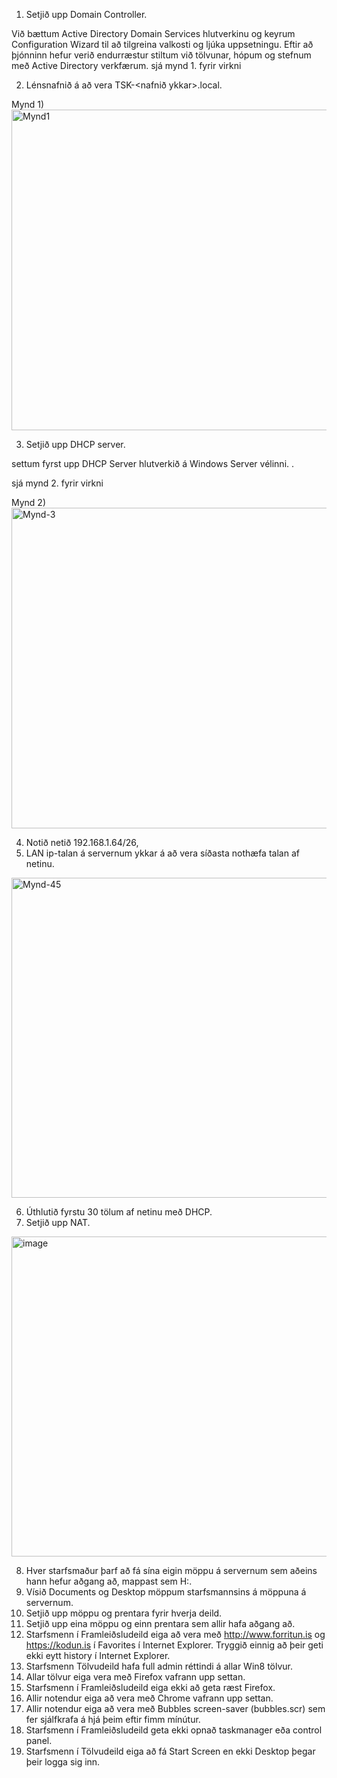 
1.	Setjið upp Domain Controller.

Við bættum Active Directory Domain Services hlutverkinu og keyrum Configuration Wizard til að tilgreina valkosti og ljúka uppsetningu. Eftir að þjónninn hefur verið endurræstur stiltum við tölvunar, hópum og stefnum með Active Directory verkfærum.
sjá mynd 1. fyrir virkni
    
2.	Lénsnafnið á að vera TSK-<nafnið ykkar>.local. 



Mynd 1)
<img width="513" alt="Mynd1" src="https://github.com/5Kall/Verkefni3/assets/89195445/b3823007-3e42-49e0-8329-d74125d056fc">


3.	Setjið upp DHCP server.
   
settum fyrst upp DHCP Server hlutverkið á Windows Server vélinni. .

sjá mynd 2. fyrir virkni

Mynd 2)
<img width="513" alt="Mynd-3" src="https://github.com/5Kall/Verkefni3/assets/89195445/5861b5b9-ab6b-4775-acf9-1c380a5e04be">

4.	Notið netið 192.168.1.64/26,
5.	LAN ip-talan á servernum ykkar á að vera síðasta nothæfa talan af netinu.


<img width="512" alt="Mynd-45" src="https://github.com/5Kall/Verkefni3/assets/89195445/a9a6d832-e83d-4a2c-96c2-2252b35351d4">


   
6.	Úthlutið fyrstu 30 tölum af netinu með DHCP.  
7.	Setjið upp NAT.
<img width="512" alt="image" src="https://github.com/5Kall/Verkefni3/assets/89195445/9274c083-2ad8-4230-8f62-049ba45b8c73">


8.	Hver starfsmaður þarf að fá sína eigin möppu á servernum sem aðeins hann hefur aðgang að, mappast sem H:.
9.	Vísið Documents og Desktop möppum starfsmannsins á möppuna á servernum.
10.	Setjið upp möppu og prentara fyrir hverja deild.
11.	Setjið upp eina möppu og einn prentara sem allir hafa aðgang að. 
12.	Starfsmenn í Framleiðsludeild eiga að vera með http://www.forritun.is og https://kodun.is í Favorites í Internet Explorer. Tryggið einnig að þeir geti ekki eytt history í Internet Explorer.
13.	Starfsmenn Tölvudeild hafa full admin réttindi á allar Win8 tölvur.
14.	Allar tölvur eiga vera með Firefox vafrann upp settan. 
15.	Starfsmenn í Framleiðsludeild eiga ekki að geta ræst Firefox.
16.	Allir notendur eiga að vera með Chrome vafrann upp settan.
17.	Allir notendur eiga að vera með Bubbles screen-saver (bubbles.scr) sem fer sjálfkrafa á hjá þeim eftir fimm mínútur.
18.	Starfsmenn í Framleiðsludeild geta ekki opnað taskmanager eða control panel.
19.	Starfsmenn í Tölvudeild eiga að fá Start Screen en ekki Desktop þegar þeir logga sig inn.
 
